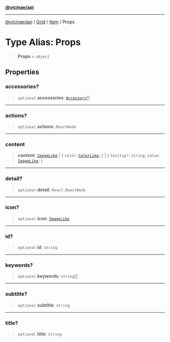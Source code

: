 [**@vicinae/api**](../../../../../../README.md)

***

[@vicinae/api](../../../../../../README.md) / [Grid](../../../README.md) / [Item](../README.md) / Props

# Type Alias: Props

> **Props** = `object`

## Properties

### accessories?

> `optional` **accessories**: [`Accessory`](Accessory.md)[]

***

### actions?

> `optional` **actions**: `ReactNode`

***

### content

> **content**: [`ImageLike`](../../../../Image/type-aliases/ImageLike.md) \| \{ `color`: [`ColorLike`](../../../../../../type-aliases/ColorLike.md); \} \| \{ `tooltip?`: `string`; `value`: [`ImageLike`](../../../../Image/type-aliases/ImageLike.md); \}

***

### detail?

> `optional` **detail**: `React.ReactNode`

***

### icon?

> `optional` **icon**: [`ImageLike`](../../../../../../type-aliases/ImageLike.md)

***

### id?

> `optional` **id**: `string`

***

### keywords?

> `optional` **keywords**: `string`[]

***

### subtitle?

> `optional` **subtitle**: `string`

***

### title?

> `optional` **title**: `string`

